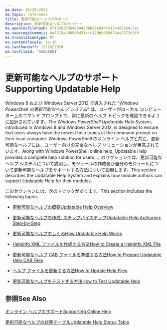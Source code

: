 ```yaml
---
ms.date: 10/28/2012
ms.topic: reference
title: 更新可能なヘルプのサポート
description: 更新可能なヘルプのサポート
ms.openlocfilehash: 671365303b403942d6085bd4dfe1244552a4c5ec
ms.sourcegitcommit: ba7315a496986451cfc1296b659d73ea2373d3f0
ms.translationtype: MT
ms.contentlocale: ja-JP
ms.lasthandoff: 12/10/2020
ms.locfileid: "92658081"
---
```

# <a name="supporting-updatable-help"></a><span data-ttu-id="72a7b-103">更新可能なヘルプのサポート</span><span class="sxs-lookup"><span data-stu-id="72a7b-103">Supporting Updatable Help</span></span>

<span data-ttu-id="72a7b-104">Windows 8 および Windows Server 2012 で導入された "*Windows PowerShell の更新可能なヘルプ システム*" は、ユーザーがローカル コンピューター上のコマンド プロンプトで、常に最新のヘルプ トピックを確認できるように設計されています。</span><span class="sxs-lookup"><span data-stu-id="72a7b-104">The *Windows PowerShell Updatable Help System*, introduced in Windows 8 and Windows Server 2012, is designed to ensure that users always have the newest help topics at the command prompt on their local computer.</span></span> <span data-ttu-id="72a7b-105">Windows PowerShell のオンライン ヘルプと共に、更新可能なヘルプには、ユーザー向けの完全なヘルプ ソリューションが用意されています。</span><span class="sxs-lookup"><span data-stu-id="72a7b-105">Along with Windows PowerShell online help, Updatable Help provides a complete help solution for users.</span></span> <span data-ttu-id="72a7b-106">このセクションでは、更新可能なヘルプ システムについて説明し、モジュールの作成者が自分のモジュールについて更新可能なヘルプをサポートする方法について説明します。</span><span class="sxs-lookup"><span data-stu-id="72a7b-106">This section describes the Updatable Help System and explains how module authors can support Updatable Help for their modules.</span></span>

<span data-ttu-id="72a7b-107">このセクションには、次のトピックがあります。</span><span class="sxs-lookup"><span data-stu-id="72a7b-107">This section includes the following topics.</span></span>

- [<span data-ttu-id="72a7b-108">更新可能なヘルプの概要</span><span class="sxs-lookup"><span data-stu-id="72a7b-108">Updatable Help Overview</span></span>](./updatable-help-overview.md)

- [<span data-ttu-id="72a7b-109">更新可能なヘルプの作成: ステップバイステップ</span><span class="sxs-lookup"><span data-stu-id="72a7b-109">Updatable Help Authoring: Step-by-Step</span></span>](./updatable-help-authoring-step-by-step.md)

- [<span data-ttu-id="72a7b-110">更新可能なヘルプのしくみ</span><span class="sxs-lookup"><span data-stu-id="72a7b-110">How Updatable Help Works</span></span>](./how-updatable-help-works.md)

- [<span data-ttu-id="72a7b-111">HelpInfo XML ファイルを作成する方法</span><span class="sxs-lookup"><span data-stu-id="72a7b-111">How to Create a HelpInfo XML File</span></span>](./how-to-create-a-helpinfo-xml-file.md)

- [<span data-ttu-id="72a7b-112">更新可能なヘルプ CAB ファイルを準備する方法</span><span class="sxs-lookup"><span data-stu-id="72a7b-112">How to Prepare Updatable Help CAB Files</span></span>](./how-to-prepare-updatable-help-cab-files.md)

- [<span data-ttu-id="72a7b-113">ヘルプ ファイルを更新する方法</span><span class="sxs-lookup"><span data-stu-id="72a7b-113">How to Update Help Files</span></span>](./how-to-update-help-files.md)

- [<span data-ttu-id="72a7b-114">更新可能なヘルプをテストする方法</span><span class="sxs-lookup"><span data-stu-id="72a7b-114">How to Test Updatable Help</span></span>](./how-to-test-updatable-help.md)

## <a name="see-also"></a><span data-ttu-id="72a7b-115">参照</span><span class="sxs-lookup"><span data-stu-id="72a7b-115">See Also</span></span>

[<span data-ttu-id="72a7b-116">オンライン ヘルプのサポート</span><span class="sxs-lookup"><span data-stu-id="72a7b-116">Supporting Online Help</span></span>](./supporting-online-help.md)

[<span data-ttu-id="72a7b-117">更新可能なヘルプの状態テーブル</span><span class="sxs-lookup"><span data-stu-id="72a7b-117">Updatable Help Status Table</span></span>](/windows/deployment/deploy-whats-new)
